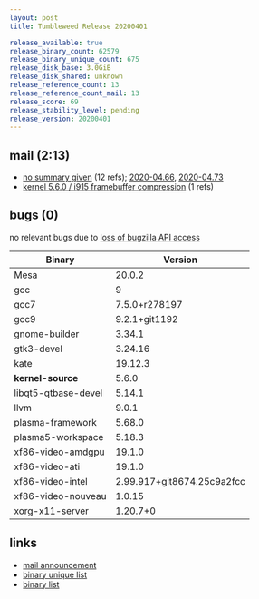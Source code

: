 ```yaml
---
layout: post
title: Tumbleweed Release 20200401

release_available: true
release_binary_count: 62579
release_binary_unique_count: 675
release_disk_base: 3.0GiB
release_disk_shared: unknown
release_reference_count: 13
release_reference_count_mail: 13
release_score: 69
release_stability_level: pending
release_version: 20200401
---
```


## mail (2:13)

- [no summary given](https://lists.opensuse.org/opensuse-factory/2020-04/msg00063.html) (12 refs); [2020-04.66](https://lists.opensuse.org/opensuse-factory/2020-04/msg00066.html), [2020-04.73](https://lists.opensuse.org/opensuse-factory/2020-04/msg00073.html)
- [kernel 5.6.0 / i915 framebuffer compression](https://lists.opensuse.org/opensuse-factory/2020-04/msg00078.html) (1 refs)

## bugs (0)

<!--more-->

no relevant bugs due to [loss of bugzilla API access](https://bugzilla.opensuse.org/show_bug.cgi?id=1157722)

Binary | Version
--- | ---
Mesa | 20.0.2
gcc | 9
gcc7 | 7.5.0+r278197
gcc9 | 9.2.1+git1192
gnome-builder | 3.34.1
gtk3-devel | 3.24.16
kate | 19.12.3
**kernel-source** | 5.6.0
libqt5-qtbase-devel | 5.14.1
llvm | 9.0.1
plasma-framework | 5.68.0
plasma5-workspace | 5.18.3
xf86-video-amdgpu | 19.1.0
xf86-video-ati | 19.1.0
xf86-video-intel | 2.99.917+git8674.25c9a2fcc
xf86-video-nouveau | 1.0.15
xorg-x11-server | 1.20.7+0

## links

- [mail announcement](https://lists.opensuse.org/opensuse-factory/2020-04/msg00062.html)
- [binary unique list](http://download.opensuse.org/history/20200401/rpm.unique.list)
- [binary list](http://download.opensuse.org/history/20200401/rpm.list)
